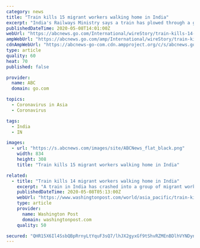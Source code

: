 ```yaml
---
category: news
title: "Train kills 15 migrant workers walking home in India"
excerpt: "India's Railways Ministry says a train has plowed through a group of migrant workers who fell asleep on the tracks after walking back home from a coronavirus lockdown"
publishedDateTime: 2020-05-08T14:01:00Z
webUrl: "https://abcnews.go.com/International/wireStory/train-kills-14-migrant-workers-walking-home-india-70571774"
ampWebUrl: "https://abcnews.go.com/amp/International/wireStory/train-kills-14-migrant-workers-walking-home-india-70571774"
cdnAmpWebUrl: "https://abcnews-go-com.cdn.ampproject.org/c/s/abcnews.go.com/amp/International/wireStory/train-kills-14-migrant-workers-walking-home-india-70571774"
type: article
quality: 60
heat: 70
published: false

provider:
  name: ABC
  domain: go.com

topics:
  - Coronavirus in Asia
  - Coronavirus

tags:
  - India
  - IN

images:
  - url: "https://s.abcnews.com/images/site/ABCNews_flat_black.png"
    width: 834
    height: 308
    title: "Train kills 15 migrant workers walking home in India"

related:
  - title: "Train kills 14 migrant workers walking home in India"
    excerpt: "A train in India has crashed into a group of migrant workers walking along the railroad tracks on to their way back to their home state, officials and local media said"
    publishedDateTime: 2020-05-08T05:13:00Z
    webUrl: "https://www.washingtonpost.com/world/asia_pacific/train-kills-14-migrant-workers-walking-home-in-india/2020/05/08/a8c7267c-90e8-11ea-9322-a29e75effc93_story.html"
    type: article
    provider:
      name: Washington Post
      domain: washingtonpost.com
    quality: 50

secured: "QHR15X6Il4SsbQBpRrnyLtYquF3sQ7/lhJX2gyxGf9tShvRZMEnBDlhVYNDyncTU7TSChGtbgxcNps7t4zTD1EZZvy1QOrT/DN7CU/FZh18/8P6D2lmS+zf1CrDBgbLmuai/mc+JXFB9/+6ljDCqI6DJP8ibgESJ5roTw+YA47ajYjhrdHpSrGsQ9ykD2afW8KdN7TtNIOr2c4yadbfINxtjz01deJcXhlhE7MBAYMHPini8xuPrit8xBuBtg17VTi3kSpAcGd6D3J8C//3FFoOA5z/MAYk3M2+8yOeYR7v/VJ8K9zOhkb9tboyy2U0G;JGSUBFQDYvFQMgu8y7I8Hg=="
---
```


